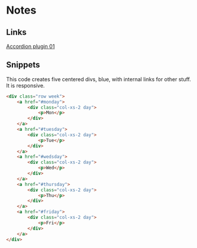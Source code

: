 # Notes

## Links
[Accordion plugin 01](http://www.webpulse.com.br/responsive-accordion/index.html)

## Snippets
This code creates five centered divs, blue, with internal links for other stuff. It is responsive.
```html
<div class="row week">
    <a href="#monday">
        <div class="col-xs-2 day">
            <p>Mon</p>
        </div>
    </a>
    <a href="#tuesday">
        <div class="col-xs-2 day">
            <p>Tue</p>
        </div>
    </a>
    <a href="#wedsday">
        <div class="col-xs-2 day">
            <p>Wed</p>
        </div>
    </a>
    <a href="#thursday">
        <div class="col-xs-2 day">
            <p>Thu</p>
        </div>
    </a>
    <a href="#friday">
        <div class="col-xs-2 day">
            <p>Fri</p>
        </div>
    </a>
</div>
```
